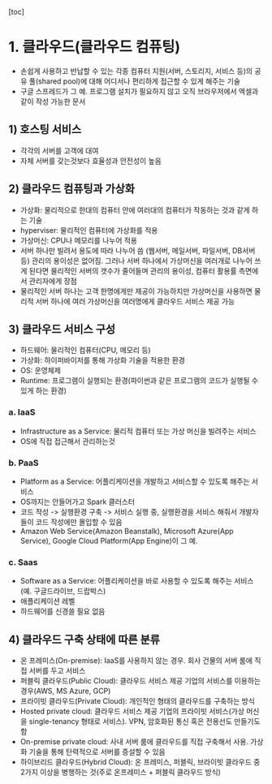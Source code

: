 [toc]

# 1. 클라우드(클라우드 컴퓨팅)

* 손쉽게 사용하고 반납할 수 있는 각종 컴퓨터 지원(서버, 스토리지, 서비스 등)의 공유 풀(shared pool)에 대해 어디서나 편리하게 접근할 수 있게 해주는 기술
* 구글 스프레드가 그 예. 프로그램 설치가 필요하지 않고 오직 브라우저에서 엑셀과 같이 작성 가능한 문서

## 1) 호스팅 서비스

* 각각의 서버를 고객에 대여
* 자체 서버를 갖는것보다 효율성과 안전성이 높음

## 2) 클라우드 컴퓨팅과 가상화

* 가상화: 물리적으로 한대의 컴퓨터 안에 여러대의 컴퓨터가 작동하는 것과 같게 하는 기술
* hyperviser: 물리적인 컴퓨터에 가상화를 적용
* 가상머신: CPU나 메모리를 나누어 적용
* 서버 하나만 빌려서 용도에 따라 나누어 씀 (웹서버, 메일서버, 파일서버, DB서버 등) 관리의 용이성은 없어짐. 그러나 서버 하나에서 가상머신을 여러개로 나누어 쓰게 된다면 물리적인 서버의 갯수가 줄어들며 관리의 용이성, 컴퓨터 활용률 측면에서 관리자에게 장점
* 물리적인 서버 하나는 고객 한명에게만 제공이 가능하지만 가상머신을 사용하면 물리적 서버 하나에 여러 가상머신을 여러명에게 클라우드 서비스 제공 가능

## 3) 클라우드 서비스 구성

* 하드웨어: 물리적인 컴퓨터(CPU, 메모리 등)
* 가상화: 하이퍼바이저를 통해 가상화 기술을 적용한 환경
* OS: 운영체제
* Runtime: 프로그램이 실행되는 환경(파이썬과 같은 프로그램의 코드가 실행될 수 있게 하는 환경)

### a. IaaS

* Infrastructure as a Service: 물리적 컴퓨터 또는 가상 머신을 빌려주는 서비스
* OS에 직접 접근해서 관리하는것

### b. PaaS

* Platform as a Service: 어플리케이션을 개발하고 서비스할 수 있도록 해주는 서비스
* OS까지는 안들어가고 Spark 클러스터
* 코드 작성 -> 실행환경 구축 -> 서비스 실행 중, 실행환경을 서비스 해줘서 개발자들이 코드 작성에만 몰입할 수 있음
* Amazon Web Service(Amazon Beanstalk), Microsoft Azure(App Service), Google Cloud Platform(App Engine)이 그 예.

### c. Saas

* Software as a Service: 어플리케이션을 바로 사용할 수 있도록 해주는 서비스(예. 구글드라이브, 드랍박스)
* 애플리케이션 레벨
* 하드웨어를 신경쓸 필요 없음

## 4) 클라우드 구축 상태에 따른 분류

* 온 프레미스(On-premise): IaaS를 사용하지 않는 경우. 회사 건물의 서버 룸에 직접 서버를 두고 서비스
* 퍼블릭 클라우드(Public Cloud): 클라우드 서비스 제공 기업의 서비스를 이용하는 경우(AWS, MS Azure, GCP)
* 프라이빗 클라우드(Private Cloud): 개인적인 형태의 클라우드를 구축하는 방식
* Hosted private cloud: 클라우드 서비스 제공 기업의 프라이빗 서비스(가상 머신을 single-tenancy 형태로 서비스). VPN, 암호화된 통신 혹은 전용선도 만들기도 함
* On-premise private cloud: 사내 서버 룸에 클라우드를 직접 구축해서 사용. 가상화 기술을 통해 탄력적으로 서버를 증설할 수 있음
* 하이브리드 클라우드(Hybrid Cloud): 온 프레미스, 퍼블릭, 브라이빗 클라우드 중 2가지 이상을 병행하는 것(주로 온프레미스 + 퍼블릭 클라우드 방식)

